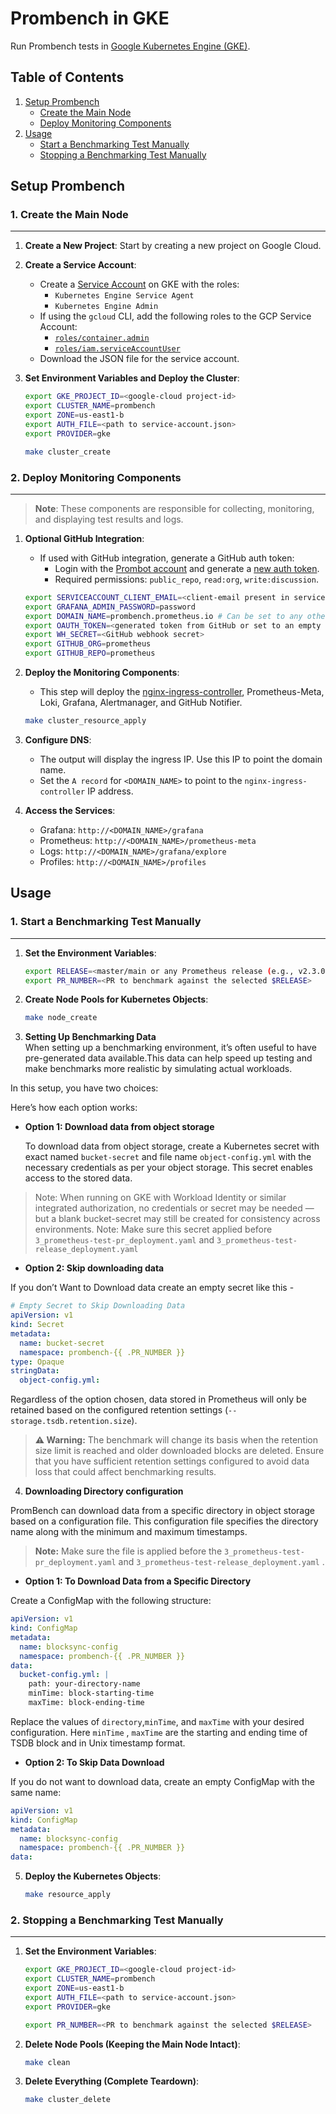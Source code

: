 # Prombench in GKE

Run Prombench tests in [Google Kubernetes Engine (GKE)](https://cloud.google.com/kubernetes-engine).

## Table of Contents

1. [Setup Prombench](#setup-prombench)
    - [Create the Main Node](#create-the-main-node)
    - [Deploy Monitoring Components](#deploy-monitoring-components)
2. [Usage](#usage)
    - [Start a Benchmarking Test Manually](#start-a-benchmarking-test-manually)
    - [Stopping a Benchmarking Test Manually](#stopping-a-benchmarking-test-manually)

## Setup Prombench

### 1. Create the Main Node

---

1. **Create a New Project**: Start by creating a new project on Google Cloud.

2. **Create a Service Account**: 
    - Create a [Service Account](https://cloud.google.com/iam/docs/creating-managing-service-accounts) on GKE with the roles:
        - `Kubernetes Engine Service Agent`
        - `Kubernetes Engine Admin`
    - If using the `gcloud` CLI, add the following roles to the GCP Service Account:
        - [`roles/container.admin`](https://cloud.google.com/kubernetes-engine/docs/how-to/iam#kubernetes-engine-roles)
        - [`roles/iam.serviceAccountUser`](https://cloud.google.com/kubernetes-engine/docs/how-to/iam#service_account_user)
    - Download the JSON file for the service account.

3. **Set Environment Variables and Deploy the Cluster**:

    ```bash
    export GKE_PROJECT_ID=<google-cloud project-id>
    export CLUSTER_NAME=prombench
    export ZONE=us-east1-b
    export AUTH_FILE=<path to service-account.json>
    export PROVIDER=gke

    make cluster_create
    ```

### 2. Deploy Monitoring Components

---

> **Note**: These components are responsible for collecting, monitoring, and displaying test results and logs.

1. **Optional GitHub Integration**:
    - If used with GitHub integration, generate a GitHub auth token:
        - Login with the [Prombot account](https://github.com/prombot) and generate a [new auth token](https://github.com/settings/tokens).
        - Required permissions: `public_repo`, `read:org`, `write:discussion`.

    ```bash
    export SERVICEACCOUNT_CLIENT_EMAIL=<client-email present in service-account.json>
    export GRAFANA_ADMIN_PASSWORD=password
    export DOMAIN_NAME=prombench.prometheus.io # Can be set to any other custom domain or an empty string if not used with the GitHub integration.
    export OAUTH_TOKEN=<generated token from GitHub or set to an empty string " ">
    export WH_SECRET=<GitHub webhook secret>
    export GITHUB_ORG=prometheus
    export GITHUB_REPO=prometheus
    ```

2. **Deploy the Monitoring Components**:
    - This step will deploy the [nginx-ingress-controller](https://github.com/kubernetes/ingress-nginx), Prometheus-Meta, Loki, Grafana, Alertmanager, and GitHub Notifier.

    ```bash
    make cluster_resource_apply
    ```

3. **Configure DNS**:
    - The output will display the ingress IP. Use this IP to point the domain name.
    - Set the `A record` for `<DOMAIN_NAME>` to point to the `nginx-ingress-controller` IP address.

4. **Access the Services**:
    - Grafana: `http://<DOMAIN_NAME>/grafana`
    - Prometheus: `http://<DOMAIN_NAME>/prometheus-meta`
    - Logs: `http://<DOMAIN_NAME>/grafana/explore`
    - Profiles: `http://<DOMAIN_NAME>/profiles`

## Usage

### 1. Start a Benchmarking Test Manually

---

1. **Set the Environment Variables**:

    ```bash
    export RELEASE=<master/main or any Prometheus release (e.g., v2.3.0)>
    export PR_NUMBER=<PR to benchmark against the selected $RELEASE>
    ```

2. **Create Node Pools for Kubernetes Objects**:

    ```bash
    make node_create
    ```
3. **Setting Up Benchmarking Data**    
 When setting up a benchmarking environment, it’s often useful to have pre-generated data available.This data can help speed up testing and make benchmarks more realistic by simulating actual workloads.

In this setup, you have two choices:

Here’s how each option works:
- **Option 1: Download data from object storage**

   To download data from object storage, create a Kubernetes secret with exact named `bucket-secret` and file name `object-config.yml`  with the necessary credentials as per your object storage. This secret enables access to the stored data.
> Note: When running on GKE with Workload Identity or similar integrated authorization, no credentials or secret may be needed — but a blank bucket-secret may still be created for consistency across environments.
> Note: Make sure this secret applied before ```3_prometheus-test-pr_deployment.yaml``` and ```3_prometheus-test-release_deployment.yaml```

- **Option 2: Skip downloading data**

If you don’t Want to Download data create an empty secret like this -

```yaml
# Empty Secret to Skip Downloading Data
apiVersion: v1
kind: Secret
metadata:
  name: bucket-secret
  namespace: prombench-{{ .PR_NUMBER }} 
type: Opaque
stringData:
  object-config.yml: 
```  
 
Regardless of the option chosen, data stored in Prometheus will only be retained based on the configured retention settings (```--storage.tsdb.retention.size```). 

> **⚠️ Warning:** The benchmark will change its basis when the retention size limit is reached and older downloaded blocks are deleted. Ensure that you have sufficient retention settings configured to avoid data loss that could affect benchmarking results. 

4. **Downloading Directory configuration**

PromBench can download data from a specific directory in object storage based on a configuration file. This configuration file specifies the directory name along with the minimum and maximum timestamps.
> **Note:** Make sure the file is applied before the ```3_prometheus-test-pr_deployment.yaml``` and ```3_prometheus-test-release_deployment.yaml``` .

 - **Option 1: To Download Data from a Specific Directory** 

 Create a ConfigMap with the following structure:
```yaml
apiVersion: v1
kind: ConfigMap
metadata:
  name: blocksync-config
  namespace: prombench-{{ .PR_NUMBER }}
data:
  bucket-config.yml: |
    path: your-directory-name
    minTime: block-starting-time
    maxTime: block-ending-time
```
Replace the values of ```directory```,```minTime```, and ```maxTime``` with your desired configuration. Here ```minTime``` , ```maxTime``` are the starting and ending time of TSDB block and in Unix timestamp format. 
- **Option 2: To Skip Data Download**

If you do not want to download data, create an empty ConfigMap with the same name:
```yaml
apiVersion: v1
kind: ConfigMap
metadata:
  name: blocksync-config
  namespace: prombench-{{ .PR_NUMBER }}
data:
```

5. **Deploy the Kubernetes Objects**:

    ```bash
    make resource_apply
    ```

### 2. Stopping a Benchmarking Test Manually

---

1. **Set the Environment Variables**:

    ```bash
    export GKE_PROJECT_ID=<google-cloud project-id>
    export CLUSTER_NAME=prombench
    export ZONE=us-east1-b
    export AUTH_FILE=<path to service-account.json>
    export PROVIDER=gke

    export PR_NUMBER=<PR to benchmark against the selected $RELEASE>
    ```

2. **Delete Node Pools (Keeping the Main Node Intact)**:

    ```bash
    make clean
    ```

3. **Delete Everything (Complete Teardown)**:

    ```bash
    make cluster_delete
    ```

